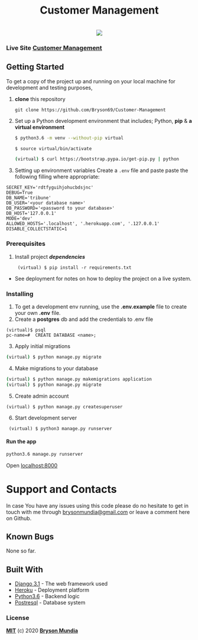 <h1 align="center">Customer Management</h1>
<p align="center">
    <br>
     <img src="https://forthebadge.com/images/badges/made-with-python.svg" >
    <br>
</p>


### Live Site [Customer Management](https://crm1-bryson.herokuapp.com/) 

## Getting Started

To get a copy of the project up and running on your local machine for development and testing purposes, 
1. **clone** this repository 
   ``` 
   git clone https://github.com/Bryson69/Customer-Management
   ```
2. Set up a Python development environment that includes; Python, **pip** & **a virtual environment** 
   ```bash
   $ python3.6 -m venv --without-pip virtual

   $ source virtual/bin/activate

   (virtual) $ curl https://bootstrap.pypa.io/get-pip.py | python
   ```
3. Setting up environment variables
Create a `.env` file and paste paste the following filling where appropriate:
```
SECRET_KEY='rdtfyguihjohucbdsjnc'
DEBUG=True
DB_NAME='tribune'
DB_USER='<your database name>'
DB_PASSWORD='<password to your database>'
DB_HOST='127.0.0.1'
MODE='dev'
ALLOWED_HOSTS='.localhost', '.herokuapp.com', '.127.0.0.1'
DISABLE_COLLECTSTATIC=1
```

### Prerequisites

1. Install project *****dependencies*****
   ```
    (virtual) $ pip install -r requirements.txt
    ```
* See deployment for notes on how to deploy the project on a live system.


### Installing

1.  To get a development env running, use the **.env.example** file to create your own **.env** file.
2.  Create a **postgres** db and add the credentials to .env file
```
(virtual)$ psql
pc-name=#  CREATE DATABASE <name>;
```
3.  Apply initial migrations
```sh 
(virtual) $ python manage.py migrate 
```
4. Make migrations to your database
```sh
(virtual) $ python manage.py makemigrations application
(virtual) $ python manage.py migrate
```
5. Create admin account
```
(virtual) $ python manage.py createsuperuser
```
6.  Start development server
```
 (virtual) $ python3 manage.py runserver
 ```


#### Run the app
```bash
python3.6 manage.py runserver
```
Open [localhost:8000](http://127.0.0.1:8000/)

# Support and Contacts
In case You have any issues using this code please do no hesitate to get in touch with me through brysonmundia@gmail.com or leave a comment here on Github.

## Known Bugs
None so far.

## Built With

* [Django 3.1](https://www.djangoproject.com/) - The web framework used
* [Heroku](https://www.heroku.com/platform) -  Deployment platform
* [Python3.6](https://www.python.org/) - Backend logic
* [Postresql](https://www.postgresql.org/) - Database system


### License
**[MIT](./LICENSE)** (c) 2020 **[Bryson Mundia]()**
